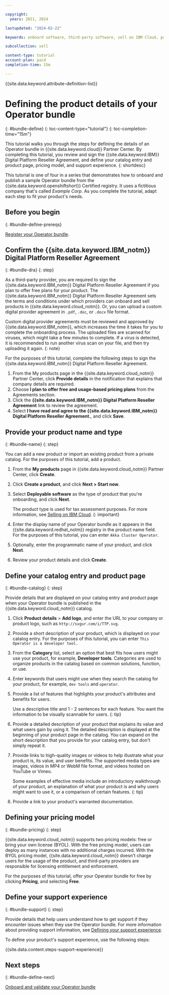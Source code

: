 ```yaml
---

copyright:
  years: 2021, 2024

lastupdated: "2024-02-22"

keywords: onboard software, third-party software, sell on IBM Cloud, partner center, operator, validate, test, Red Hat OpenShift cluster, bundle, Kubernetes cluster, product details, catalog listing, support, pricing, BYOL

subcollection: sell

content-type: tutorial
account-plan: paid
completion-time: 15m 

---
```


{{site.data.keyword.attribute-definition-list}}

# Defining the product details of your Operator bundle 
{: #bundle-define}
{: toc-content-type="tutorial"} 
{: toc-completion-time="15m"} 

This tutorial walks you through the steps for defining the details of an Operator bundle in {{site.data.keyword.cloud}} Partner Center. By completing this tutorial, you review and sign the {{site.data.keyword.IBM}} Digital Platform Reseller Agreement, and define your catalog entry and product page, pricing model, and support experience.
{: shortdesc}

This tutorial is one of four in a series that demonstrates how to onboard and publish a sample Operator bundle from the {{site.data.keyword.openshiftshort}} Certified registry. It uses a fictitious company that's called *Example Corp*. As you complete the tutorial, adapt each step to fit your product's needs.

## Before you begin
{: #bundle-define-prereqs}

[Register your Operator bundle](/docs/sell?topic=sell-bundle-register).

## Confirm the {{site.data.keyword.IBM_notm}} Digital Platform Reseller Agreement
{: #bundle-dra}
{: step}

As a third-party provider, you are required to sign the {{site.data.keyword.IBM_notm}} Digital Platform Reseller Agreement if you plan to offer free plans for your product. The {{site.data.keyword.IBM_notm}} Digital Platform Reseller Agreement sets the terms and conditions under which providers can onboard and sell products in {{site.data.keyword.cloud_notm}}. Or, you can upload a custom digital provider agreement in `.pdf`, `.doc`, or `.docx` file format.

Custom digital provider agreements must be reviewed and approved by {{site.data.keyword.IBM_notm}}, which increases the time it takes for you to complete the onboarding process. The uploaded files are scanned for viruses, which might take a few minutes to complete. If a virus is detected, it is recommended to run another virus scan on your file, and then try uploading it again.
{: note}

For the purposes of this tutorial, complete the following steps to sign the {{site.data.keyword.IBM_notm}} Digital Platform Reseller Agreement.

1. From the My products page in the {{site.data.keyword.cloud_notm}} Partner Center, click **Provide details** in the notification that explains that company details are required.
1. Choose **I plan to offer free and usage-based pricing plans** from the Agreements section.
1. Click the **{{site.data.keyword.IBM_notm}} Digital Platform Reseller Agreement** link to review the agreement.
1. Select **I have read and agree to the {{site.data.keyword.IBM_notm}} Digital Platform Reseller Agreement.**, and click **Save**.

## Provide your product name and type
{: #bundle-name}
{: step}

You can add a new product or import an existing product from a private catalog. For the purposes of this tutorial, add a product.

1. From the **My products** page in {{site.data.keyword.cloud_notm}} Partner Center, click **Create**.
1. Click **Create a product**, and click **Next > Start now**.
1. Select **Deployable software** as the type of product that you're onboarding, and click **Next**.

    The product type is used for tax assessment purposes. For more information, see [Selling on IBM Cloud](/docs/sell?topic=sell-selling-clouds).
    {: important}

1. Enter the display name of your Operator bundle as it appears in the {{site.data.keyword.redhat_notm}} registry in the product name field. For the purposes of this tutorial, you can enter `Akka Cluster Operator`. 
1. Optionally, enter the programmatic name of your product, and click **Next**.
1. Review your product details and click **Create**.

## Define your catalog entry and product page
{: #bundle-catalog}
{: step}

Provide details that are displayed on your catalog entry and product page when your Operator bundle is published in the {{site.data.keyword.cloud_notm}} catalog.

1. Click **Product details** > **Add logo**, and enter the URL to your company or product logo, such as `http://svgur.com/i/TTP.svg`.
1. Provide a short description of your product, which is displayed on your catalog entry. For the purposes of this tutorial, you can enter `This Operator is a developer tool.`
1. From the **Category** list, select an option that best fits how users might use your product, for example, **Developer tools**. Categories are used to organize products in the catalog based on common solutions, function, or use. 
1. Enter keywords that users might use when they search the catalog for your product, for example, `dev tools` and `operator`.
1. Provide a list of features that highlights your product's attributes and benefits for users.

   Use a descriptive title and 1 - 2 sentences for each feature. You want the information to be visually scannable for users.
   {: tip}

1. Provide a detailed description of your product that explains its value and what users gain by using it. The detailed description is displayed at the beginning of your product page in the catalog. You can expand on the short description that you provide for your catalog entry, but don't simply repeat it. 
1. Provide links to high-quality images or videos to help illustrate what your product is, its value, and user benefits. The supported media types are images, videos in MP4 or WebM file format, and videos hosted on YouTube or Vimeo. 

   Some examples of effective media include an introductory walkthrough of your product, an explanation of what your product is and why users might want to use it, or a comparison of certain features.
   {: tip}

1. Provide a link to your product's warranted documentation. 

## Defining your pricing model
{: #bundle-pricing}
{: step}

{{site.data.keyword.cloud_notm}} supports two pricing models: free or bring your own license (BYOL). With the free pricing model, users can deploy as many instances with no additional charges incurred. With the BYOL pricing model, {{site.data.keyword.cloud_notm}} doesn't charge users for the usage of the product, and third-party providers are responsible for licensing entitlement and enforcement. 

For the purposes of this tutorial, offer your Operator bundle for free by clicking **Pricing**, and selecting **Free**. 

## Define your support experience
{: #bundle-support}
{: step}

Provide details that help users understand how to get support if they encounter issues when they use the Operator bundle. For more information about providing support information, see [Defining your support experience](/docs/sell?topic=sell-sw-support-details). 

To define your product's support experience, use the following steps:

{{site.data.content.steps-support-experience}}

## Next steps
{: #bundle-define-next}

[Onboard and validate your Operator bundle](/docs/sell?topic=sell-bundle-onboard) 

